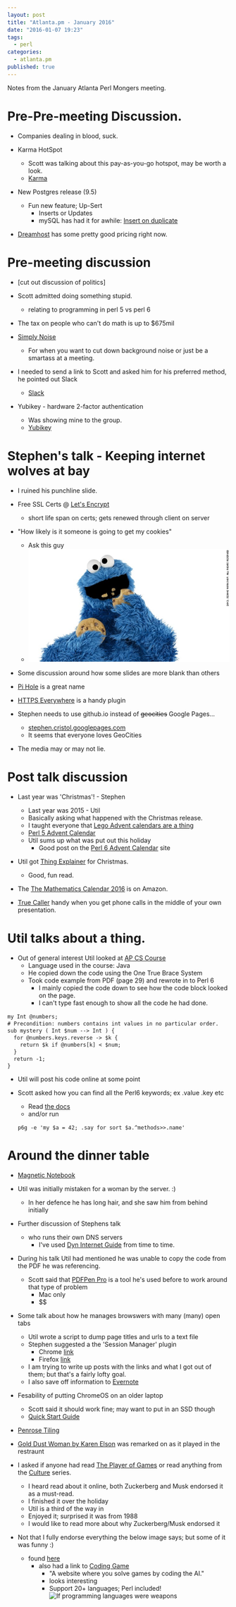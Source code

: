 ```yaml
---
layout: post
title: "Atlanta.pm - January 2016"
date: "2016-01-07 19:23"
tags: 
  - perl
categories: 
  - atlanta.pm
published: true
---
```






Notes from the January Atlanta Perl Mongers meeting.

# Pre-Pre-meeting Discussion.
- Companies dealing in blood, suck.
- Karma HotSpot
  - Scott was talking about this pay-as-you-go hotspot, may be worth a look.
  - [Karma](https://yourkarma.com/how-it-works)

- New Postgres release (9.5)
  - Fun new feature; Up-Sert
    - Inserts or Updates
    - mySQL has had it for awhile: [Insert on duplicate](https://dev.mysql.com/doc/refman/5.7/en/insert-on-duplicate.html)

- [Dreamhost](https://www.dreamhost.com/) has some pretty good pricing right now.

# Pre-meeting discussion
- [cut out discussion of politics]
- Scott admitted doing something stupid.
  - relating to programming in perl 5 vs perl 6

- The tax on people who can't do math is up to $675mil
- [Simply Noise](https://simplynoise.com/)
  - For when you want to cut down background noise or just be a smartass at a meeting.

- I needed to send a link to Scott and asked him for his preferred method, he pointed out Slack
  - [Slack](https://slack.com)

- Yubikey - hardware 2-factor authentication
  - Was showing mine to the group.
  - [Yubikey](https://www.yubico.com/products/yubikey-hardware/)

# Stephen's talk - Keeping internet wolves at bay
- I ruined his punchline slide.
- Free SSL Certs @ [Let's Encrypt](https://letsencrypt.org/)
  - short life span on certs; gets renewed through client on server

- "How likely is it someone is going to get my cookies"
  - Ask this guy
  - ![Cookie Monster](/assets/Cookie_monster.jpg)

- Some discussion around how some slides are more blank than others
- [Pi Hole](http://pi-hole.net/) is a great name
- [HTTPS Everywhere](https://www.eff.org/https-everywhere) is a handy plugin
- Stephen needs to use github.io instead of ~~geocities~~ Google Pages...
  - [stephen.cristol.googlepages.com](https://stephen.cristol.googlepages.com)
  - It seems that everyone loves GeoCities

- The media may or may not lie.

# Post talk discussion
- Last year was 'Christmas'! - Stephen
  - Last year was 2015 - Util
  - Basically asking what happened with the Christmas release.
  - I taught everyone that [Lego Advent calendars are a thing](http://www.target.com/p/lego-city-advent-calendar-60099/-/A-21505862)
  - [Perl 5 Advent Calendar](http://www.perladvent.org/2015/)
  - Util sums up what was put out this holiday
    - Good post on the [Perl 6 Advent Calendar](https://perl6advent.wordpress.com/) site

- Util got [Thing Explainer](http://amzn.com/0544668251) for Christmas.
  - Good, fun read.

- The [The Mathematics Calendar 2016](http://amzn.com/1884550754) is on Amazon.
- [True Caller](https://www.truecaller.com/) handy when you get phone calls in the middle of your own presentation.

# Util talks about a thing.
- Out of general interest Util looked at [AP CS Course](https://secure-media.collegeboard.org/digitalServices/pdf/ap/ap-computer-science-a-course-description.pdf)
  - Language used in the course: Java
  - He copied down the code using the One True Brace System
  - Took code example from PDF (page 29) and rewrote in to Perl 6
    - I mainly copied the code down to see how the code block looked on the page.
    - I can't type fast enough to show all the code he had done.

```Perl6
my Int @numbers;
# Precondition: numbers contains int values in no particular order.
sub mystery ( Int $num --> Int ) {
  for @numbers.keys.reverse -> $k {
    return $k if @numbers[k] < $num;
  }
  return -1;
}
```
- Util will post his code online at some point

- Scott asked how you can find all the Perl6 keywords; ex .value .key etc
  - Read [the docs](docs.perl6.org)
  - and/or run

  ```
  p6g -e 'my $a = 42; .say for sort $a.^methods>>.name'
  ```
  
# Around the dinner table
- [Magnetic Notebook](http://imgur.com/gallery/psjYb)
- Util was initially mistaken for a woman by the server. :)
  - In her defence he has long hair, and she saw him from behind initially
- Further discussion of Stephens talk
  - who runs their own DNS servers
    - I've used [Dyn Internet Guide](http://dyn.com/labs/dyn-internet-guide/) from time to time.
- During his talk Util had mentioned he was unable to copy the code from the PDF he was referencing.
  - Scott said that [PDFPen Pro](https://smilesoftware.com/pdfpenpro) is a tool he's used before to work around that type of problem
    - Mac only
    - $$
- Some talk about how he manages browswers with many (many) open tabs
  - Util wrote a script to dump page titles and urls to a text file
  - Stephen suggested a the 'Session Manager' plugin
    - Chrome [link](https://chrome.google.com/webstore/detail/session-manager/bbcnbpafconjjigibnhbfmmgdbbkcjfi?hl=en)
    - Firefox [link](https://addons.mozilla.org/en-US/firefox/addon/session-manager/)
  - I am trying to write up posts with the links and what I got out of them; but that's a fairly lofty goal.
  - I also save off information to [Evernote](https://evernote.com/)
- Fesability of putting ChromeOS on an older laptop
  - Scott said it should work fine; may want to put in an SSD though
  - [Quick Start Guide](https://www.chromium.org/chromium-os/quick-start-guide)
- [Penrose Tiling](https://en.wikipedia.org/wiki/Penrose_tiling)
- [Gold Dust Woman by Karen Elson](http://shz.am/t62691974) was remarked on as it played in the restraunt
- I asked if anyone had read [The Player of Games](http://amzn.com/0316005401) or read anything from the [Culture](http://www.amazon.com/Iain-M.-Banks/e/B000APXAVG/) series.
  - I heard read about it online, both Zuckerberg and Musk endorsed it as a must-read.
  - I finished it over the holiday
  - Util is a third of the way in
  - Enjoyed it; surprised it was from 1988
  - I would like to read more about why Zuckerberg/Musk endorsed it

- Not that I fully endorse everything the below image says; but some of it was funny :)
  - found [here](http://imgur.com/gallery/2w9IS45)
    - also had a link to [Coding Game](https://www.codingame.com/start)
      - "A website where you solve games by coding the AI."
      - looks interesting
      - Support 20+ languages; Perl included!
![If programming languages were weapons]({{site.baseurl}}/assets/If_Programming_Languages_Were_Weapons.jpg)
